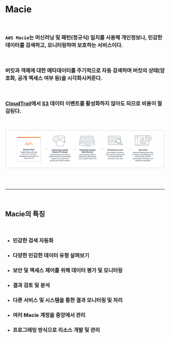 # **Macie**

<br>

### `AWS Macie`는 머신러닝 및 패턴(정규식) 일치를 사용해 **개인정보나, 민감한 데이터를 검색하고, 모니터링하며 보호하는 서비스**이다.

<br>

### 버킷과 객체에 대한 메타데이터를 주기적으로 자동 검색하며 버킷의 상턔(암호화, 공개 액세스 여부 등)을 시각화시켜준다.

<br>

### [CloudTrail](CloudTrail.md)에서 [S3](S3.md) 데이터 이벤트를 활성화하지 않아도 되므로 비용이 절감된다.

<br>

![image](../../Image/Cloud-AWS-Macie.png)

<br><br>

---

<br>

## **Macie의 특징**

<br>

+ ### 민감한 검색 자동화

+ ### 다양한 민감한 데이터 유형 살펴보기

+ ### 보안 및 액세스 제어를 위해 데이터 평가 및 모니터링

+ ### 결과 검토 및 분석

+ ### 다른 서비스 및 시스템을 통한 결과 모니터링 및 처리

+ ### 여러 Macie 계정을 중앙에서 관리

+ ### 프로그래밍 방식으로 리소스 개발 및 관리